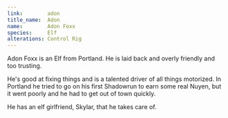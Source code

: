 ```yaml
---
link:        adon
title_name:  Adon
name:        Adon Foxx
species:     Elf
alterations: Control Rig
---
```


Adon Foxx is an Elf from Portland. He is laid back and overly friendly and too trusting.

He's good at fixing things and is a talented driver of all things motorized. In Portland
he tried to go on his first Shadowrun to earn some real Nuyen, but it went poorly and he
had to get out of town quickly.

He has an elf girlfriend, Skylar, that he takes care of.

